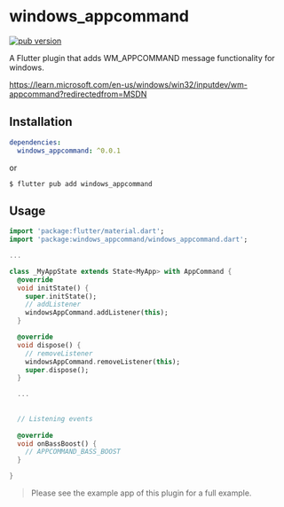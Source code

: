 # windows_appcommand

[![pub version][pub-image]][pub-url]

[pub-image]: https://img.shields.io/pub/v/windows_appcommand.svg
[pub-url]: https://pub.dev/packages/windows_appcommand

A Flutter plugin that adds WM_APPCOMMAND message functionality for windows.

https://learn.microsoft.com/en-us/windows/win32/inputdev/wm-appcommand?redirectedfrom=MSDN

## Installation

```yaml
dependencies:
  windows_appcommand: ^0.0.1
```

or

```shell
$ flutter pub add windows_appcommand
```


## Usage

```dart
import 'package:flutter/material.dart';
import 'package:windows_appcommand/windows_appcommand.dart';

...

class _MyAppState extends State<MyApp> with AppCommand {
  @override
  void initState() {
    super.initState();
    // addListener
    windowsAppCommand.addListener(this);
  }

  @override
  void dispose() {
    // removeListener
    windowsAppCommand.removeListener(this);
    super.dispose();
  }

  ...
  
  
  // Listening events
  
  @override
  void onBassBoost() {
    // APPCOMMAND_BASS_BOOST
  }

}

```

> Please see the example app of this plugin for a full example.